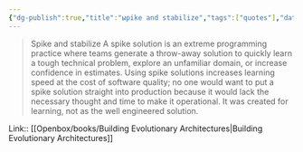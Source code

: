 ```yaml
---
{"dg-publish":true,"title":"ыpike and stabilize","tags":["quotes"],"date":"2023-01-02T15:35:22+03:00","modified_at":"2023-08-11T09:57:52+03:00","alias":"ыpike and stabilize","dg-path":"/quotes/202301021535.md","permalink":"/quotes/202301021535/","dgPassFrontmatter":true}
---
```



> Spike and stabilize
A spike solution is an extreme programming practice where teams generate a throw-away solution to quickly learn a tough technical problem, explore an unfamiliar domain, or increase confidence in estimates. Using spike solutions increases learning speed at the cost of software quality; no one would want to put a spike solution straight into production because it would lack the necessary thought and time to make it operational. It was created for learning, not as the well engineered solution.

Link:: [[Openbox/books/Building Evolutionary Architectures\|Building Evolutionary Architectures]]

